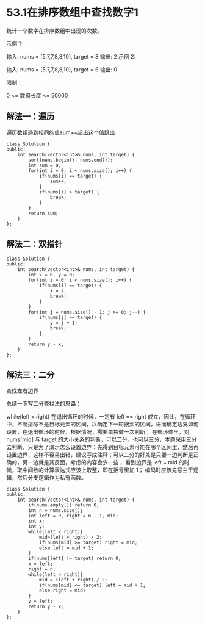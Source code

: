 # 53.1在排序数组中查找数字1

统计一个数字在排序数组中出现的次数。

示例 1:

输入: nums = [5,7,7,8,8,10], target = 8
输出: 2
示例 2:

输入: nums = [5,7,7,8,8,10], target = 6
输出: 0


限制：

0 <= 数组长度 <= 50000

## 解法一：遍历

遍历数组遇到相同的值sum++超出这个值跳出

```
class Solution {
public:
    int search(vector<int>& nums, int target) {
        sort(nums.begin(), nums.end());
        int sum = 0;
        for(int i = 0; i < nums.size(); i++) {
            if(nums[i] == target) {
                sum++;
            }
            if(nums[i] > target) {
                break;
            }
        }
        return sum;
    }
};
```

## 解法二：双指针

```
class Solution {
public:
    int search(vector<int>& nums, int target) {
        int x = 0, y = 0;
        for(int i = 0; i < nums.size(); i++) {
            if(nums[i] == target) {
                x = i;
                break;
            }
        }
        for(int j = nums.size() - 1; j >= 0; j--) {
            if(nums[j] == target) {
                y = j + 1;
                break;
            }
        }
        return y - x;
    }
};
```

## 解法三：二分

查找左右边界

总结一下写二分查找法的思路：

while(left < right) 在退出循环的时候，一定有 left == right 成立，因此，在循环中，不断排除不是目标元素的区间，以确定下一轮搜索的区间，进而确定边界如何设置，在退出循环的时候，根据情况，需要单独做一次判断；
在循环体里，对 nums[mid] 与 target 的大小关系的判断，可以二分，也可以三分，本题采用三分去判断，只是为了演示怎么设置边界：先得到目标元素可能在哪个区间里，然后再设置边界，这样不容易出错，建议写成注释；可以二分的好处是只要一边判断是正确的，另一边就是其反面，考虑的内容会少一些；
看到边界是 left = mid 的时候，取中间数的计算表达式应该上取整，即在括号里加 1；
编码时应该先写主干逻辑，然后分支逻辑作为私有函数。

```
class Solution {
public:
    int search(vector<int>& nums, int target) {
        if(nums.empty()) return 0;
        int n = nums.size();
        int left = 0, right = n - 1, mid;
        int x;
        int y;
        while(left < right){
            mid=(left + right) / 2;
            if(nums[mid] >= target) right = mid;
            else left = mid + 1;
        }
        if(nums[left] != target) return 0;
        x = left;
        right = n;
        while(left < right){
            mid = (left + right) / 2;
            if(nums[mid] <= target) left = mid + 1;
            else right = mid;
        }
        y = left;
        return y - x;
    }
};
```







